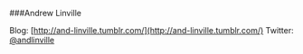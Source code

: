 ###Andrew Linville

Blog: [http://and-linville.tumblr.com/](http://and-linville.tumblr.com/)
Twitter: [@andlinville](https://twitter.com/andlinville)
